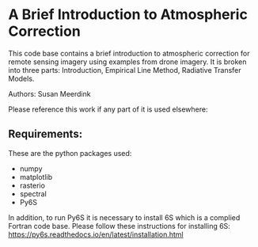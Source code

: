 # A Brief Introduction to Atmospheric Correction
This code base contains a brief introduction to atmospheric correction for remote sensing imagery using examples from drone imagery. It is broken into three parts: Introduction, Empirical Line Method, Radiative Transfer Models. 

Authors: Susan Meerdink

Please reference this work if any part of it is used elsewhere: 


## Requirements:
These are the python packages used:
* numpy
* matplotlib
* rasterio
* spectral
* Py6S

In addition, to run Py6S it is necessary to install 6S which is a complied Fortran code base. Please follow these instructions for installing 6S: https://py6s.readthedocs.io/en/latest/installation.html
